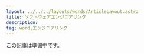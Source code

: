 ```yaml
---
layout: ../../../layouts/words/ArticleLayout.astro
title: ソフトウェアエンジニアリング
description:
tag: word,エンジニアリング
---
```


この記事は準備中です。
